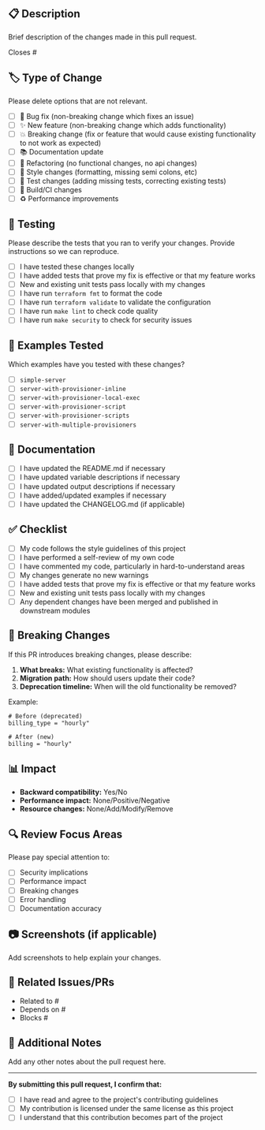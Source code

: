 ## 📋 Description

Brief description of the changes made in this pull request.

Closes #<!-- issue number if applicable -->

## 🏷️ Type of Change

Please delete options that are not relevant.

- [ ] 🐛 Bug fix (non-breaking change which fixes an issue)
- [ ] ✨ New feature (non-breaking change which adds functionality)
- [ ] 💥 Breaking change (fix or feature that would cause existing functionality to not work as expected)
- [ ] 📚 Documentation update
- [ ] 🔧 Refactoring (no functional changes, no api changes)
- [ ] 🎨 Style changes (formatting, missing semi colons, etc)
- [ ] 🧪 Test changes (adding missing tests, correcting existing tests)
- [ ] 🔨 Build/CI changes
- [ ] ♻️ Performance improvements

## 🧪 Testing

Please describe the tests that you ran to verify your changes. Provide instructions so we can reproduce.

- [ ] I have tested these changes locally
- [ ] I have added tests that prove my fix is effective or that my feature works
- [ ] New and existing unit tests pass locally with my changes
- [ ] I have run `terraform fmt` to format the code
- [ ] I have run `terraform validate` to validate the configuration
- [ ] I have run `make lint` to check code quality
- [ ] I have run `make security` to check for security issues

## 📝 Examples Tested

Which examples have you tested with these changes?

- [ ] `simple-server`
- [ ] `server-with-provisioner-inline`
- [ ] `server-with-provisioner-local-exec`
- [ ] `server-with-provisioner-script`
- [ ] `server-with-provisioner-scripts`
- [ ] `server-with-multiple-provisioners`

## 📖 Documentation

- [ ] I have updated the README.md if necessary
- [ ] I have updated variable descriptions if necessary
- [ ] I have updated output descriptions if necessary
- [ ] I have added/updated examples if necessary
- [ ] I have updated the CHANGELOG.md (if applicable)

## ✅ Checklist

- [ ] My code follows the style guidelines of this project
- [ ] I have performed a self-review of my own code
- [ ] I have commented my code, particularly in hard-to-understand areas
- [ ] My changes generate no new warnings
- [ ] I have added tests that prove my fix is effective or that my feature works
- [ ] New and existing unit tests pass locally with my changes
- [ ] Any dependent changes have been merged and published in downstream modules

## 🔄 Breaking Changes

If this PR introduces breaking changes, please describe:

1. **What breaks:** What existing functionality is affected?
2. **Migration path:** How should users update their code?
3. **Deprecation timeline:** When will the old functionality be removed?

Example:
```hcl
# Before (deprecated)
billing_type = "hourly"

# After (new)
billing = "hourly"
```

## 📊 Impact

- **Backward compatibility:** Yes/No
- **Performance impact:** None/Positive/Negative
- **Resource changes:** None/Add/Modify/Remove

## 🔍 Review Focus Areas

Please pay special attention to:

- [ ] Security implications
- [ ] Performance impact
- [ ] Breaking changes
- [ ] Error handling
- [ ] Documentation accuracy

## 📷 Screenshots (if applicable)

Add screenshots to help explain your changes.

## 🔗 Related Issues/PRs

- Related to #<!-- issue number -->
- Depends on #<!-- PR number -->
- Blocks #<!-- issue number -->

## 🧾 Additional Notes

Add any other notes about the pull request here.

---

**By submitting this pull request, I confirm that:**
- [ ] I have read and agree to the project's contributing guidelines
- [ ] My contribution is licensed under the same license as this project
- [ ] I understand that this contribution becomes part of the project
